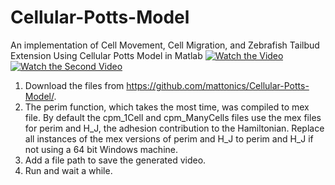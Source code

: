 # Cellular-Potts-Model
An implementation of Cell Movement, Cell Migration, and Zebrafish Tailbud Extension Using Cellular Potts Model in Matlab
[![Watch the Video](https://www.youtube.com/watch?v=mms8z7odN0E&feature=youtu.be)](https://youtu.be/mms8z7odN0E)
[![Watch the Second Video](https://www.youtube.com/watch?v=t275kJ1ukXs&feature=youtu.be)](https://youtu.be/t275kJ1ukXs)

1. Download the files from https://github.com/mattonics/Cellular-Potts-Model/.
2. The perim function, which takes the most time, was compiled to mex file. By default the cpm_1Cell and cpm_ManyCells files use the mex files for perim and H_J, the adhesion contribution to the Hamiltonian. Replace all instances of the mex versions of perim and H_J to perim and H_J if not using a 64 bit Windows machine.
3. Add a file path to save the generated video.
4. Run and wait a while.
